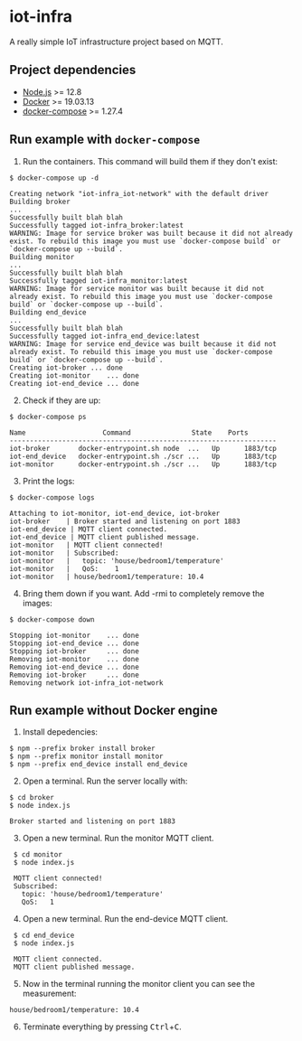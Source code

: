 # iot-infra
A really simple IoT infrastructure project based on MQTT.

## Project dependencies
 * [Node.js](https://nodejs.org/en/) >= 12.8
 * [Docker](https://docs.docker.com/engine/) >= 19.03.13
 * [docker-compose](https://docs.docker.com/compose) >= 1.27.4

## Run example with `docker-compose`

 1. Run the containers. This command will build them if they don't exist:
 ```{shell}
 $ docker-compose up -d

 Creating network "iot-infra_iot-network" with the default driver
 Building broker
 ...
 Successfully built blah blah
 Successfully tagged iot-infra_broker:latest
 WARNING: Image for service broker was built because it did not already exist. To rebuild this image you must use `docker-compose build` or `docker-compose up --build`.
 Building monitor
 ...
 Successfully built blah blah
 Successfully tagged iot-infra_monitor:latest
 WARNING: Image for service monitor was built because it did not already exist. To rebuild this image you must use `docker-compose build` or `docker-compose up --build`.
 Building end_device
 ...
 Successfully built blah blah
 Successfully tagged iot-infra_end_device:latest
 WARNING: Image for service end_device was built because it did not already exist. To rebuild this image you must use `docker-compose build` or `docker-compose up --build`.
 Creating iot-broker ... done
 Creating iot-monitor    ... done
 Creating iot-end_device ... done
```

 2. Check if they are up:
 ```{shell}
 $ docker-compose ps

 Name                   Command               State    Ports  
 ------------------------------------------------------------------
 iot-broker       docker-entrypoint.sh node  ...   Up      1883/tcp
 iot-end_device   docker-entrypoint.sh ./scr ...   Up      1883/tcp
 iot-monitor      docker-entrypoint.sh ./scr ...   Up      1883/tcp
```

 3. Print the logs:
 ```{shell}
 $ docker-compose logs

 Attaching to iot-monitor, iot-end_device, iot-broker
 iot-broker    | Broker started and listening on port 1883
 iot-end_device | MQTT client connected.
 iot-end_device | MQTT client published message.
 iot-monitor   | MQTT client connected!
 iot-monitor   | Subscribed:
 iot-monitor   |   topic: 'house/bedroom1/temperature'
 iot-monitor   |   QoS:    1
 iot-monitor   | house/bedroom1/temperature: 10.4
```

 4. Bring them down if you want. Add -rmi to completely remove the images:
 ```{shell}
 $ docker-compose down

 Stopping iot-monitor    ... done
 Stopping iot-end_device ... done
 Stopping iot-broker     ... done
 Removing iot-monitor    ... done
 Removing iot-end_device ... done
 Removing iot-broker     ... done
 Removing network iot-infra_iot-network
```


## Run example without Docker engine

 1. Install depedencies:
 ```{shell}
 $ npm --prefix broker install broker
 $ npm --prefix monitor install monitor
 $ npm --prefix end_device install end_device
 ```

 2. Open a terminal. Run the server locally with:
 ```{shell}
 $ cd broker
 $ node index.js

 Broker started and listening on port 1883
 ```

 3. Open a new terminal. Run the monitor MQTT client.
```{shell}
 $ cd monitor
 $ node index.js

 MQTT client connected!
 Subscribed:
   topic: 'house/bedroom1/temperature'
   QoS:   1
 ```

 4. Open a new terminal. Run the end-device MQTT client.
```{shell}
 $ cd end_device
 $ node index.js

 MQTT client connected.
 MQTT client published message.
 ```
 
 5. Now in the terminal running the monitor client you can see the measurement:
 ```{shell}
 house/bedroom1/temperature: 10.4
 ```
 
 6. Terminate everything by pressing <kbd>Ctrl</kbd>+<kbd>C</kbd>.
